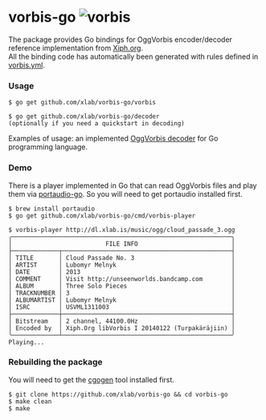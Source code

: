 vorbis-go ![vorbis](https://xiph.org/images/logos/fish_xiph_org.png)
=========

The package provides Go bindings for OggVorbis encoder/decoder reference implementation from [Xiph.org](https://www.xiph.org).<br />
All the binding code has automatically been generated with rules defined in [vorbis.yml](/vorbis.yml).

### Usage

```
$ go get github.com/xlab/vorbis-go/vorbis

$ go get github.com/xlab/vorbis-go/decoder
(optionally if you need a quickstart in decoding)
```

Examples of usage: an implemented [OggVorbis decoder](/decoder) for Go programming language.

### Demo

There is a player implemented in Go that can read OggVorbis files and play them via [portaudio-go](https://github.com/xlab/portaudio-go). So you will need to get portaudio installed first.

```
$ brew install portaudio
$ go get github.com/xlab/vorbis-go/cmd/vorbis-player

$ vorbis-player http://dl.xlab.is/music/ogg/cloud_passade_3.ogg
╭─────────────────────────────────────────────────────────────╮
│                          FILE INFO                          │
├─────────────┬───────────────────────────────────────────────┤
│ TITLE       │ Cloud Passade No. 3                           │
│ ARTIST      │ Lubomyr Melnyk                                │
│ DATE        │ 2013                                          │
│ COMMENT     │ Visit http://unseenworlds.bandcamp.com        │
│ ALBUM       │ Three Solo Pieces                             │
│ TRACKNUMBER │ 3                                             │
│ ALBUMARTIST │ Lubomyr Melnyk                                │
│ ISRC        │ USVML1311003                                  │
├─────────────┼───────────────────────────────────────────────┤
│ Bitstream   │ 2 channel, 44100.0Hz                          │
│ Encoded by  │ Xiph.Org libVorbis I 20140122 (Turpakäräjiin) │
╰─────────────┴───────────────────────────────────────────────╯
Playing...
```

### Rebuilding the package

You will need to get the [cgogen](https://git.io/cgogen) tool installed first.

```
$ git clone https://github.com/xlab/vorbis-go && cd vorbis-go
$ make clean
$ make
```
